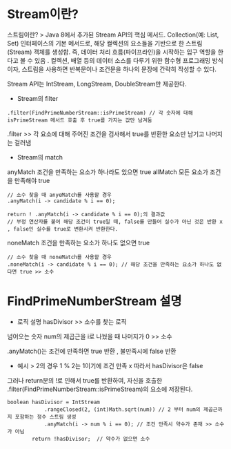 <h1>Stream이란?</h1>

  스트림이란? > 
  Java 8에서 추가된 Stream API의 핵심 메서드.
  Collection(예: List, Set) 인터페이스의 기본 메서드로, 
  해당 컬렉션의 요소들을 기반으로 한 스트림(Stream) 객체를 생성함.
  즉, 데이터 처리 흐름(파이프라인)을 시작하는 입구 역할을 한다고 볼 수 있음 .
  컬렉션, 배열 등의 데이터 소스를 다루기 위한 함수형 프로그래밍 방식이자, 
  스트림을 사용하면 반복문이나 조건문을 하나의 문장에 간략히 작성할 수 있다. 

  Stream API는 IntStream, LongStream, DoubleStream만 제공한다. 
  
* Stream의 filter


```
.filter(FindPrimeNumberStream::isPrimeStream) // 각 숫자에 대해 isPrimeStream 메서드 호출 후 true를 가지는 값만 남겨둠
```
 .filter >> 각 요소에 대해 주어진 조건을 검사해서 true를 반환한 요소만 남기고 나머지는 걸러냄

* Stream의 match

anyMatch	          조건을 만족하는 요소가 하나라도 있으면 true
allMatch	          모든 요소가 조건을 만족해야 true
```
// 소수 찾을 때 anyeMatch를 사용할 경우 
.anyMatch(i -> candidate % i == 0);

return ! .anyMatch(i -> candidate % i == 0);의 결과값 
// 부정 연산자를 붙어 해당 조건이 true일 때, false를 만들어 실수가 아닌 것은 반환 x , false인 실수를 true로 변환시켜 반환한다.
```

noneMatch	          조건을 만족하는 요소가 하나도 없으면 true
```
// 소수 찾을 때 noneMatch를 사용할 경우 
.noneMatch(i -> candidate % i == 0); // 해당 조건을 만족하는 요소가 하나도 없다면 true >> 소수 
```




<h1>FindPrimeNumberStream 설명</h1>


* 로직 설명
hasDivisor >> 소수를 찾는 로직 

넘어오는 숫자 num의 제곱근을 i로 나눴을 때 나머지가 0 >> 소수 

.anyMatch()는 조건에 만족하면 true 반환 , 불만족시에 false 반환 

* 예시 > 2의 경우 1 % 2는 1이기에 조건 만족 x 따라서 hasDivisor은 false

그러나 return문의 !로 인해서 true를 반환하여, 자신을 호출한 
 .filter(FindPrimeNumberStream::isPrimeStream)의 요소에 저장된다. 



```
boolean hasDivisor = IntStream
            .rangeClosed(2, (int)Math.sqrt(num)) // 2 부터 num의 제곱근까지 포함하는 정수 스트림 생성
            .anyMatch(i -> num % i == 0); // 조건 만족시 약수가 존재 >> 소수가 아님 
        return !hasDivisor;  // 약수가 없으면 소수
```